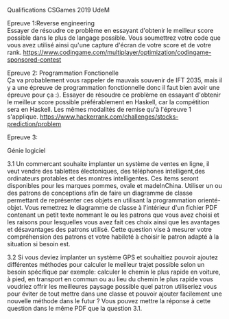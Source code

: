 Qualifications CSGames 2019 UdeM

Epreuve 1:Reverse engineering  
  Essayer de résoudre ce problème en essayant d'obtenir le meilleur score possible dans le plus de langage possible. Vous soumettrez votre code que vous avez utilisé ainsi qu'une capture d'écran de votre score et de votre rank. 
https://www.codingame.com/multiplayer/optimization/codingame-sponsored-contest

Epreuve 2:  Programmation Fonctionelle  
  Ça va probablement vous rappeler de mauvais souvenir de IFT 2035, mais il y a une épreuve de programmation fonctionnelle donc il faut bien avoir une épreuve pour ça :). 
  Essayer de résoudre ce problème en essayant d'obtenir le meilleur score possible préférablement en Haskell, car la compétition sera en Haskell. Les mêmes modalités de remise qu'à l'épreuve 1 s'applique.
  https://www.hackerrank.com/challenges/stocks-prediction/problem 
  
 Epreuve 3:
  
  Génie logiciel
   
   3.1 Un commercant souhaite implanter un système de ventes en ligne, il veut vendre des tablettes électoniques, des téléphones           intelligent,des ordinateurs protables et  des montres intelligentes. Ces items seront disponibles pour les marques pommes, ovale et madeInChina. Utiliser un ou des  patrons de conceptions afin de faire un diagramme de classe permettant de représenter ces objets en utilisant la programmation orienté-objet. Vous remettrez le diagramme de classe à l'intérieur d'un fichier PDF contenant un petit texte nommant le ou les patrons que vous avez choisi et les raisons pour lesquelles vous avez fait ces choix ainsi que les avantages et désavantages des patrons utilisé. Cette question vise à mesurer votre compréhension des patrons et votre habileté à choisir le patron adapté à la situation si besoin est. 
  
  3.2 Si vous deviez implanter un système GPS et souhaitiez pouvoir ajoutez différentes méthodes pour calculer le meilleur trajet possible selon un besoin spécifique par exemple: calculer le chemin le plus rapide en voiture, à pied, en transport en commun ou au lieu du chemin le plus rapide vous voudriez offrir les meilleures paysage possible quel patron utiliseriez vous pour éviter de tout mettre dans une classe et pouvoir ajouter facilement une nouvelle méthode dans le futur ? Vous pouvez mettre la réponse à cette question dans le même PDF que la question 3.1. 
